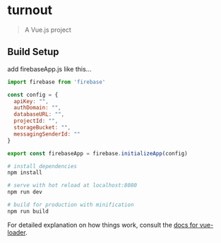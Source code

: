 # turnout

> A Vue.js project

## Build Setup

add firebaseApp.js like this...
```js
import firebase from 'firebase'

const config = {
  apiKey: "",
  authDomain: "",
  databaseURL: "",
  projectId: "",
  storageBucket: "",
  messagingSenderId: ""
}

export const firebaseApp = firebase.initializeApp(config)
```

``` bash
# install dependencies
npm install

# serve with hot reload at localhost:8080
npm run dev

# build for production with minification
npm run build
```

For detailed explanation on how things work, consult the [docs for vue-loader](http://vuejs.github.io/vue-loader).
